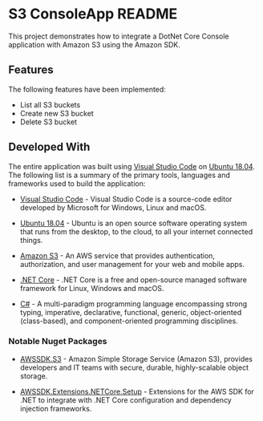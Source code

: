 # S3 ConsoleApp README

This project demonstrates how to integrate a DotNet Core Console application with Amazon S3 using the Amazon SDK.

## Features

The following features have been implemented:

* List all S3 buckets
* Create new S3 bucket
* Delete S3 bucket

## Developed With

The entire application was built using [Visual Studio Code] on [Ubuntu 18.04]. The following list is a summary of the primary tools, languages and frameworks used to build the application:

* [Visual Studio Code] - Visual Studio Code is a source-code editor developed by Microsoft for Windows, Linux and macOS.

* [Ubuntu 18.04] - Ubuntu is an open source software operating system that runs from the desktop, to the cloud, to all your internet connected things.

* [Amazon S3] - An AWS service that provides authentication, authorization, and user management for your web and mobile apps.

* [.NET Core] - .NET Core is a free and open-source managed software framework for Linux, Windows and macOS.

* [C#] - A multi-paradigm programming language encompassing strong typing, imperative, declarative, functional, generic, object-oriented (class-based), and component-oriented programming disciplines.

### Notable Nuget Packages

* [AWSSDK.S3] - Amazon Simple Storage Service (Amazon S3), provides developers and IT teams with secure, durable, highly-scalable object storage.

* [AWSSDK.Extensions.NETCore.Setup] - Extensions for the AWS SDK for .NET to integrate with .NET Core configuration and dependency injection frameworks.

[.NET Core]: https://www.microsoft.com/net/download
[C#]: https://docs.microsoft.com/en-us/dotnet/csharp/programming-guide/
[Ubuntu 18.04]: http://releases.ubuntu.com/bionic/
[Visual Studio Code]: https://code.visualstudio.com/
[Amazon S3]: https://docs.aws.amazon.com/s3
[AWSSDK.S3]: https://www.nuget.org/packages/AWSSDK.S3/
[AWSSDK.Extensions.NETCore.Setup]: https://www.nuget.org/packages/AWSSDK.Extensions.NETCore.Setup/